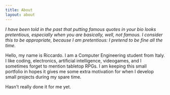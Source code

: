 ```yaml
---
title: About
layout: about
---
```

*I have been told in the past that putting famous quotes in your bio looks
pretentious, especially when you are basically, well, not famous. I consider
this to be appropriate, because I am pretentious: I pretend to be fine all
the time.*

Hello, my name is Riccardo. I am a Computer Engineering student from Italy. I
like coding, electronics, artificial intelligence, videogames, and I sometimes
forget to mention tabletop RPGs. I am keeping this small portfolio in hopes it
gives me some extra motivation for when I develop small projects during my spare
time.

Hasn't really done it for me yet.